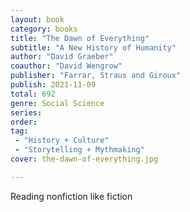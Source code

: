 ```yaml
---
layout: book
category: books
title: "The Dawn of Everything"
subtitle: "A New History of Humanity"
author: "David Graeber"
coauthor: "David Wengrow"
publisher: "Farrar, Straus and Giroux"
publish: 2021-11-09
total: 692
genre: Social Science
series:
order:
tag:
 - "History + Culture"
 - "Storytelling + Mythmaking"
cover: the-dawn-of-everything.jpg

---
```


Reading nonfiction like fiction
